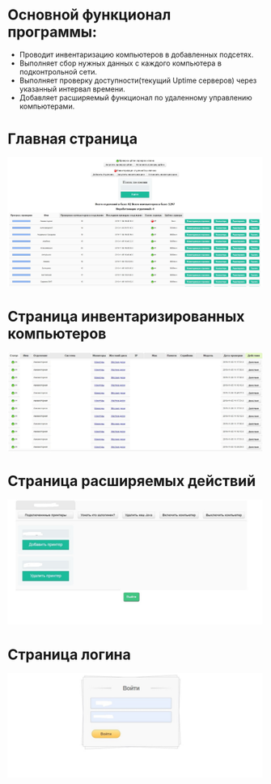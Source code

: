 #  Основной функционал программы: #
+ Проводит инвентаризацию компьютеров в добавленных подсетях.
+ Выполняет сбор нужных данных с каждого компьютера в подконтрольной сети.
+ Выполняет проверку доступности(текущий Uptime серверов) через указанный интервал времени.
+ Добавляет расширяемый функционал по удаленному управлению компьютерами.

# Главная страница
![alt text](/ScreensProject/1.jpg "Главная страница")
# Страница инвентаризированных компьютеров
![alt text](/ScreensProject/4.jpg "инвентаризированных компьютеров")
# Страница расширяемых действий
![alt text](/ScreensProject/2.jpg "Страница действий")
# Страница логина
![alt text](/ScreensProject/3.jpg "Страница логина")
